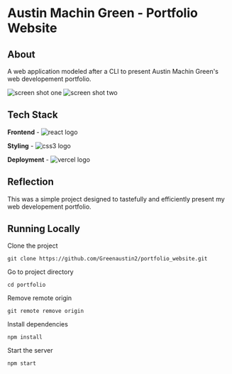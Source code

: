 # Austin Machin Green - Portfolio Website

## About

A web application modeled after a CLI to present Austin Machin Green's web developement portfolio.

![screen shot one](../assets/screen_shot_1.png?raw=true)
![screen shot two](../assets/screen_shot_2.png?raw=true)

## Tech Stack

**Frontend** - ![react logo](https://img.shields.io/badge/React-20232A?style=for-the-badge&logo=react&logoColor=61DAFB)

**Styling** - ![css3 logo](https://img.shields.io/badge/CSS3-1572B6?style=for-the-badge&logo=css3&logoColor=white)

**Deployment** - ![vercel logo](https://img.shields.io/badge/Heroku-430098?style=for-the-badge&logo=heroku&logoColor=white)

## Reflection

This was a simple project designed to tastefully and efficiently present my web developement portfolio.

## Running Locally

Clone the project

```
git clone https://github.com/Greenaustin2/portfolio_website.git
```

Go to project directory

```
cd portfolio
```

Remove remote origin

```
git remote remove origin
```

Install dependencies

```
npm install
```

Start the server

```
npm start
```
